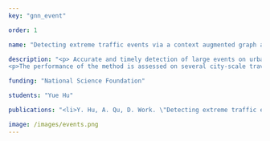 ```yaml
---
key: "gnn_event"

order: 1

name: "Detecting extreme traffic events via a context augmented graph autoencoder"

description: "<p> Accurate and timely detection of large events on urban transportation networks enables informed mobility management. This work tackles the problem of extreme event detection on large scale transportation networks using origin-destination mobility data, which is now widely available. Such data is highly structured in time and space, but high dimensional and sparse. Current multivariate time series anomaly detection methods cannot fully address these challenges. To exploit the structure of mobility data, we formulate the event detection problem in a novel way, as detecting anomalies in a set of time dependent directed weighted graphs. We further propose a Context augmented Graph Autoencoder (Con-GAE) model to solve the problem, which leverages graph embedding and context embedding techniques to capture the spatial and temporal patterns. Con-GAE adopts an autoencoder framework and detects anomalies via semi-supervised learning.</p>
<p>The performance of the method is assessed on several city-scale travel time datasets from Uber Movement, New York taxi and Chicago taxi, and compared to state of the art approaches. The proposed Con-GAE can achieve a 0.1-0.4 improvement in the area under the curve (AUC) score compared to the baselines. We also discuss real-world traffic anomalies detected by Con-GAE.   </p>"

funding: "National Science Foundation"

students: "Yue Hu"

publications: "<li>Y. Hu, A. Qu, D. Work. \"Detecting extreme traffic events via a context augmented graph autoencoder\"   <em> in submission. </em><strong>Download: </strong><a href='https://arxiv.org/abs/2012.13637'>Manuscript</a>. <strong>Code: </strong> <a href='https://github.com/yuehu9/Con-GAE'>github</a>.</li>"

image: /images/events.png
---
```


